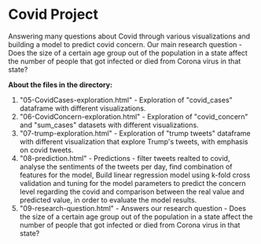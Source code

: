 # Covid Project
Answering many questions about Covid through various visualizations and building a model to predict covid concern.
Our main research question - 
Does the size of a certain age group out of the population in a state affect the number of people that got infected or died from Corona virus in that state?


**About the files in the directory:**

1. "05-CovidCases-exploration.html" - Exploration of "covid_cases" dataframe with different visualizations. 
2. "06-CovidConcern-exploration.html" - Exploration of "covid_concern" and "sum_cases" datasets with different visualizations. 
3. "07-trump-exploration.html" - Exploration of "trump tweets" dataframe with different visualization that explore Trump's tweets, with emphasis on covid tweets.
4. "08-prediction.html" - Predictions - filter tweets realted to covid, analyse the sentiments of the tweets per day, find combination of features
for the model, Build linear regression model using k-fold cross validation and tuning for the model parameters to predict the concern level
regarding the covid and comparison between the real value and predicted value, in order to evaluate the model results.
5. "09-research-question.html" - Answers our research question - Does the size of a certain age group out of the population in a state affect the number of people that got infected or died from Corona virus in that state?


